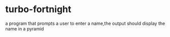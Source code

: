 # turbo-fortnight
 a program that prompts a user to enter a name,the output should display the name in a pyramid


